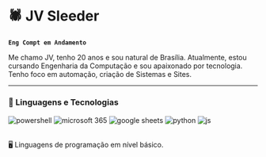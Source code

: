 # 🕷️ JV Sleeder

**`Eng Compt em Andamento`**

Me chamo JV, tenho 20 anos e sou natural de Brasília. Atualmente, estou cursando Engenharia da Computação e sou apaixonado por tecnologia. Tenho foco em automação, criação de Sistemas e Sites. 

---
### 🤖 Linguagens e Tecnologias

<div style="display: inline_block">
  <img align="center" alt="powershell" src="https://img.shields.io/badge/Powershell-2CA5E0?style=for-the-badge&logo=powershell&logoColor=white" />
  <img align="center" alt="microsoft 365" src="https://img.shields.io/badge/Microsoft_Office-D83B01?style=for-the-badge&logo=microsoft-office&logoColor=white" />
  <img align="center" alt="google sheets" src="https://img.shields.io/badge/Google%20Sheets-34A853?style=for-the-badge&logo=google-sheets&logoColor=white" />
  <img align="center" alt="python" src="https://img.shields.io/badge/Python-3776AB?style=for-the-badge&logo=python&logoColor=white" />
  <img align="center" alt="js" src="https://img.shields.io/badge/JavaScript-F7DF1E?style=for-the-badge&logo=javascript&logoColor=black" />

</div><br/>

🖥️ Linguagens de programação em nível básico.

